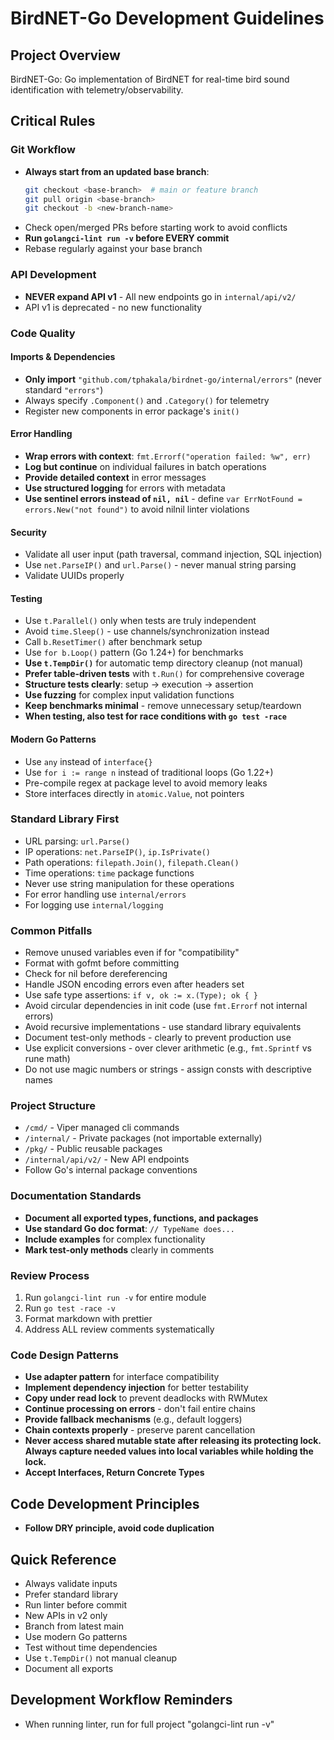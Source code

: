 # BirdNET-Go Development Guidelines

## Project Overview
BirdNET-Go: Go implementation of BirdNET for real-time bird sound identification with telemetry/observability.

## Critical Rules

### Git Workflow
- **Always start from an updated base branch**:
  ```bash
  git checkout <base-branch>  # main or feature branch
  git pull origin <base-branch>
  git checkout -b <new-branch-name>
  ```
- Check open/merged PRs before starting work to avoid conflicts
- **Run `golangci-lint run -v` before EVERY commit**
- Rebase regularly against your base branch

### API Development
- **NEVER expand API v1** - All new endpoints go in `internal/api/v2/`
- API v1 is deprecated - no new functionality

### Code Quality

#### Imports & Dependencies
- **Only import** `"github.com/tphakala/birdnet-go/internal/errors"` (never standard `"errors"`)
- Always specify `.Component()` and `.Category()` for telemetry
- Register new components in error package's `init()`

#### Error Handling
- **Wrap errors with context**: `fmt.Errorf("operation failed: %w", err)`
- **Log but continue** on individual failures in batch operations
- **Provide detailed context** in error messages
- **Use structured logging** for errors with metadata
- **Use sentinel errors instead of `nil, nil`** - define `var ErrNotFound = errors.New("not found")` to avoid nilnil linter violations

#### Security
- Validate all user input (path traversal, command injection, SQL injection)
- Use `net.ParseIP()` and `url.Parse()` - never manual string parsing
- Validate UUIDs properly

#### Testing
- Use `t.Parallel()` only when tests are truly independent
- Avoid `time.Sleep()` - use channels/synchronization instead
- Call `b.ResetTimer()` after benchmark setup
- Use `for b.Loop()` pattern (Go 1.24+) for benchmarks
- **Use `t.TempDir()`** for automatic temp directory cleanup (not manual)
- **Prefer table-driven tests** with `t.Run()` for comprehensive coverage
- **Structure tests clearly**: setup → execution → assertion
- **Use fuzzing** for complex input validation functions
- **Keep benchmarks minimal** - remove unnecessary setup/teardown
- **When testing, also test for race conditions with `go test -race`**

#### Modern Go Patterns
- Use `any` instead of `interface{}`
- Use `for i := range n` instead of traditional loops (Go 1.22+)
- Pre-compile regex at package level to avoid memory leaks
- Store interfaces directly in `atomic.Value`, not pointers

### Standard Library First
- URL parsing: `url.Parse()`
- IP operations: `net.ParseIP()`, `ip.IsPrivate()`
- Path operations: `filepath.Join()`, `filepath.Clean()`
- Time operations: `time` package functions
- Never use string manipulation for these operations
- For error handling use `internal/errors`
- For logging use `internal/logging`

### Common Pitfalls
- Remove unused variables even if for "compatibility"
- Format with gofmt before committing
- Check for nil before dereferencing
- Handle JSON encoding errors even after headers set
- Use safe type assertions: `if v, ok := x.(Type); ok { }`
- Avoid circular dependencies in init code (use `fmt.Errorf` not internal errors)
- Avoid recursive implementations - use standard library equivalents
- Document test-only methods - clearly to prevent production use
- Use explicit conversions - over clever arithmetic (e.g., `fmt.Sprintf` vs rune math)
- Do not use magic numbers or strings - assign consts with descriptive names

### Project Structure
- `/cmd/` - Viper managed cli commands
- `/internal/` - Private packages (not importable externally)
- `/pkg/` - Public reusable packages
- `/internal/api/v2/` - New API endpoints
- Follow Go's internal package conventions

### Documentation Standards
- **Document all exported types, functions, and packages**
- **Use standard Go doc format**: `// TypeName does...`
- **Include examples** for complex functionality
- **Mark test-only methods** clearly in comments

### Review Process
1. Run `golangci-lint run -v` for entire module
2. Run `go test -race -v`
3. Format markdown with prettier
4. Address ALL review comments systematically

### Code Design Patterns
- **Use adapter pattern** for interface compatibility
- **Implement dependency injection** for better testability
- **Copy under read lock** to prevent deadlocks with RWMutex
- **Continue processing on errors** - don't fail entire chains
- **Provide fallback mechanisms** (e.g., default loggers)
- **Chain contexts properly** - preserve parent cancellation
- **Never access shared mutable state after releasing its protecting lock. Always capture needed values into local variables while holding the lock.**
- **Accept Interfaces, Return Concrete Types**

## Code Development Principles
- **Follow DRY principle, avoid code duplication**
## Quick Reference
- Always validate inputs
- Prefer standard library
- Run linter before commit
- New APIs in v2 only
- Branch from latest main
- Use modern Go patterns
- Test without time dependencies
- Use `t.TempDir()` not manual cleanup
- Document all exports

## Development Workflow Reminders
- When running linter, run for full project "golangci-lint run -v"